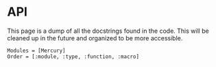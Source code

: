 # API
This page is a dump of all the docstrings found in the code. This will be cleaned up in the future and organized to be more accessible.

```@autodocs
Modules = [Mercury]
Order = [:module, :type, :function, :macro]
```